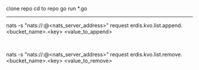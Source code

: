 clone repo
cd to repo
go run *.go

---

nats -s "nats://<username>:<passowrd>@<nats_server_address>" request erdis.kvo.list.append.<bucket_name>.\<key> <value_to_append>

<br>

nats -s "nats://<username>:<passowrd>@<nats_server_address>" request erdis.kvo.list.remove.<bucket_name>.\<key> <value_to_remove>
